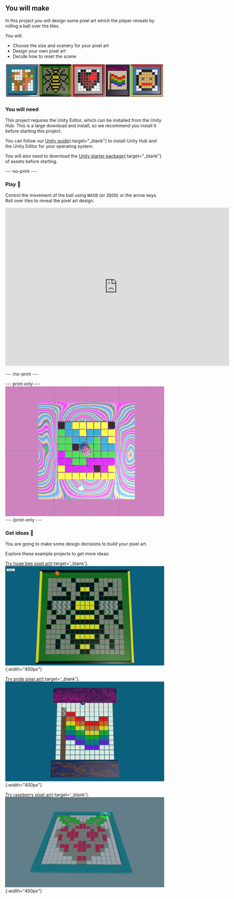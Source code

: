 ## You will make

In this project you will design some pixel art which the player reveals by rolling a ball over the tiles. 

You will:

+ Choose the size and scenery for your pixel art
+ Design your own pixel art
+ Decide how to reset the scene

![A strip of example project images.](images/example-projects.png)

### You will need

This project requires the Unity Editor, which can be installed from the Unity Hub. This is a large download and install, so we recommend you install it before starting this project.

You can follow our [Unity guide](https://projects.raspberrypi.org/en/projects/unity-guide){:target="_blank"} to install Unity Hub and the Unity Editor for your operating system.

You will also need to download the [Unity starter package](https://rpf.io/p/en/rainbow-run-go){:target="_blank"} of assets before starting.

--- no-print ---

### Play 🎡

Control the movement of the ball using <kbd>WASD</kbd> (or <kbd>ZQSD</kbd>) or the arrow keys. Roll over tiles to reveal the pixel art design.

<iframe allowtransparency="true" width="710" height="500" scrolling = "no" src="https://raspberrypilearning.github.io/unity-webgl/PixelArtReveal" frameborder="0"></iframe>

--- /no-print ---

--- print-only ---
![Completed project](images/static-pink.png)
--- /print-only ---

### Get ideas 💭

You are going to make some design decisions to build your pixel art.

Explore these example projects to get more ideas:

[Try huge bee pixel art](https://raspberrypilearning.github.io/unity-webgl/HugeBeePixelArt){:target='_blank'}.
![An image of a 16x16 pixel art grid in a square enclosure with small walls and a floor. The revealed image is a bee.](images/bee.png){:width="400px"}

[Try pride pixel art](https://raspberrypilearning.github.io/unity-webgl/PridePixelArt){:target='_blank'}.
![An image of a 12x12 pixel art grid with coloured materials at each end. The revealed image is a pride flag.](images/pride.png){:width="400px"}

[Try raspberry pixel art](https://raspberrypilearning.github.io/unity-webgl/RaspberryPixelArt){:target='_blank'}.
![An image of a 16x16 pixel art grid in a square enclosure with small walls and a floor. The revealed image is a bee.](images/raspberry.png){:width="400px"}






